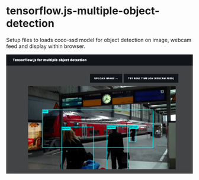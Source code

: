 # tensorflow.js-multiple-object-detection
Setup files to loads coco-ssd model for object detection on image, webcam feed and display within browser.

![alt text](https://raw.githubusercontent.com/DhruvJawalkar/tensorflow.js-multiple-object-detection/master/output.png)
